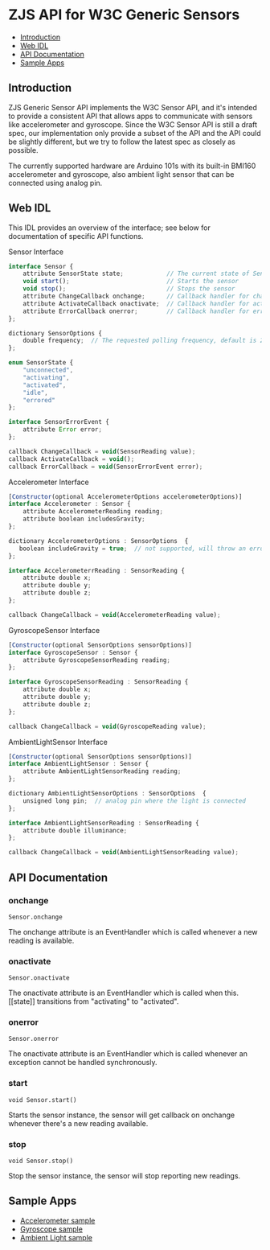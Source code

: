 ZJS API for W3C Generic Sensors
==============================

* [Introduction](#introduction)
* [Web IDL](#web-idl)
* [API Documentation](#api-documentation)
* [Sample Apps](#sample-apps)

Introduction
------------
ZJS Generic Sensor API implements the W3C Sensor API, and it's intended to
provide a consistent API that allows apps to communicate with sensors like
accelerometer and gyroscope. Since the W3C Sensor API is still a draft spec,
our implementation only provide a subset of the API and the API could be
slightly different, but we try to follow the latest spec as closely as possible.

The currently supported hardware are Arduino 101s with its built-in BMI160
accelerometer and gyroscope, also ambient light sensor that can be connected
using analog pin.

Web IDL
-------
This IDL provides an overview of the interface; see below for documentation of
specific API functions.

Sensor Interface
```javascript
interface Sensor {
    attribute SensorState state;            // The current state of Sensor object
    void start();                           // Starts the sensor
    void stop();                            // Stops the sensor
    attribute ChangeCallback onchange;      // Callback handler for change events
    attribute ActivateCallback onactivate;  // Callback handler for activate events
    attribute ErrorCallback onerror;        // Callback handler for error events
};

dictionary SensorOptions {
    double frequency;  // The requested polling frequency, default is 20 if unset
};

enum SensorState {
    "unconnected",
    "activating",
    "activated",
    "idle",
    "errored"
};

interface SensorErrorEvent {
    attribute Error error;
};

callback ChangeCallback = void(SensorReading value);
callback ActivateCallback = void();
callback ErrorCallback = void(SensorErrorEvent error);
```
Accelerometer Interface
```javascript
[Constructor(optional AccelerometerOptions accelerometerOptions)]
interface Accelerometer : Sensor {
    attribute AccelerometerReading reading;
    attribute boolean includesGravity;
};

dictionary AccelerometerOptions : SensorOptions  {
   boolean includeGravity = true;  // not supported, will throw an error if set
};

interface AccelerometerrReading : SensorReading {
    attribute double x;
    attribute double y;
    attribute double z;
};

callback ChangeCallback = void(AccelerometerReading value);
```

GyroscopeSensor Interface
```javascript
[Constructor(optional SensorOptions sensorOptions)]
interface GyroscopeSensor : Sensor {
    attribute GyroscopeSensorReading reading;
};

interface GyroscopeSensorReading : SensorReading {
    attribute double x;
    attribute double y;
    attribute double z;
};

callback ChangeCallback = void(GyroscopeReading value);
```
AmbientLightSensor Interface
```javascript
[Constructor(optional SensorOptions sensorOptions)]
interface AmbientLightSensor : Sensor {
    attribute AmbientLightSensorReading reading;
};

dictionary AmbientLightSensorOptions : SensorOptions  {
    unsigned long pin;  // analog pin where the light is connected
};

interface AmbientLightSensorReading : SensorReading {
    attribute double illuminance;
};

callback ChangeCallback = void(AmbientLightSensorReading value);
```

API Documentation
-----------------

### onchange
`Sensor.onchange`

The onchange attribute is an EventHandler which is called whenever a new reading is available.

### onactivate
`Sensor.onactivate`

The onactivate attribute is an EventHandler which is called when this.[[state]] transitions from "activating" to "activated".

### onerror
`Sensor.onerror`

The onactivate attribute is an EventHandler which is called whenever an exception cannot be handled synchronously.

### start
`void Sensor.start()`

Starts the sensor instance, the sensor will get callback on onchange whenever there's a new reading available.

### stop
`void Sensor.stop()`

Stop the sensor instance, the sensor will stop reporting new readings.

Sample Apps
-----------
* [Accelerometer sample](../samples/Accelerometer.js)
* [Gyroscope sample](../samples/Gyroscope.js)
* [Ambient Light sample](../samples/AmbientLight.js)
